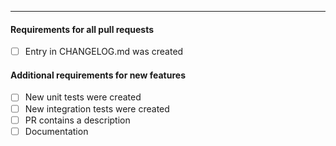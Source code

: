 
<!-- Describe your pull request here. !-->

---

<!-- In order for this pull request to be merged it has to fulfill the following requirements: -->

#### Requirements for all pull requests

- [ ] Entry in CHANGELOG.md was created

#### Additional requirements for new features

- [ ] New unit tests were created
- [ ] New integration tests were created
- [ ] PR contains a description
- [ ] Documentation
